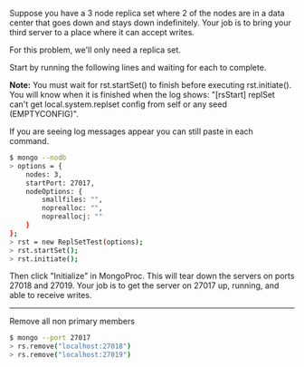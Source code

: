 Suppose you have a 3 node replica set where 2 of the nodes are in a data center that goes down and stays down indefinitely. Your job is to bring your third server to a place where it can accept writes.

For this problem, we'll only need a replica set.

Start by running the following lines and waiting for each to complete.

**Note:** You must wait for rst.startSet() to finish before executing rst.initiate(). You will know when it is finished when the log shows: "[rsStart] replSet can't get local.system.replset config from self or any seed (EMPTYCONFIG)".

If you are seeing log messages appear you can still paste in each command.

```bash
$ mongo --nodb
> options = {
    nodes: 3,
    startPort: 27017,
    nodeOptions: {
        smallfiles: "",
        noprealloc: "",
        nopreallocj: ""
    }
};
> rst = new ReplSetTest(options);
> rst.startSet();
> rst.initiate();
```

Then click "Initialize" in MongoProc. This will tear down the servers on ports 27018 and 27019. Your job is to get the server on 27017 up, running, and able to receive writes.

----

Remove all non primary members

```bash
$ mongo --port 27017
> rs.remove("localhost:27018")
> rs.remove("localhost:27019")
```
